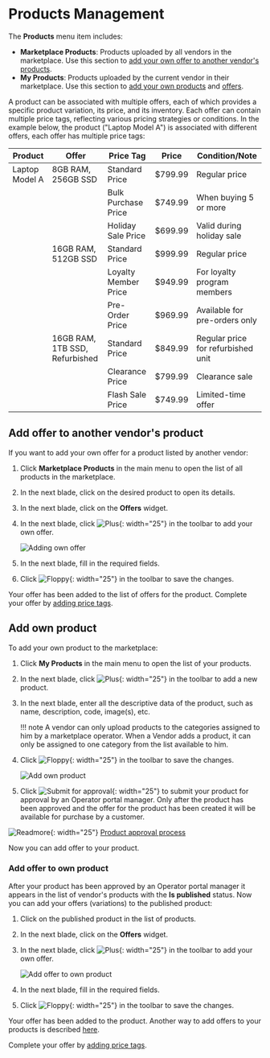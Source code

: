 # Products Management

The **Products** menu item includes:

- **Marketplace Products**: Products uploaded by all vendors in the marketplace. Use this section to [add your own offer to another vendor's products](products-management.md#add-offer-to-another-vendors-product). 
- **My Products**: Products uploaded by the current vendor in their marketplace. Use this section to [add your own products](products-management.md#add-own-product) and [offers](products-management.md#add-offer-to-own-product).

A product can be associated with multiple offers, each of which provides a specific product variation, its price, and its inventory. Each offer can contain multiple price tags, reflecting various pricing strategies or conditions. In the example below,  the product ("Laptop Model A") is associated with different offers, each offer has multiple price tags:


| **Product**         | **Offer**                             | **Price Tag**            | **Price**       | **Condition/Note**                |
|---------------------|---------------------------------------|--------------------------|-----------------|-----------------------------------|
|   Laptop Model A    |   8GB RAM, 256GB SSD                  | Standard Price           | $799.99         | Regular price                     |
|                     |                                       | Bulk Purchase Price      | $749.99         | When buying 5 or more             |
|                     |                                       | Holiday Sale Price       | $699.99         | Valid during holiday sale         |
|                     |   16GB RAM, 512GB SSD                 | Standard Price           | $999.99         | Regular price                     |
|                     |                                       | Loyalty Member Price     | $949.99         | For loyalty program members       |
|                     |                                       | Pre-Order Price          | $969.99         | Available for pre-orders only     |
|                     |   16GB RAM, 1TB SSD, Refurbished      | Standard Price           | $849.99         | Regular price for refurbished unit|
|                     |                                       | Clearance Price          | $799.99         | Clearance sale                    |
|                     |                                       | Flash Sale Price         | $749.99         | Limited-time offer                |

## Add offer to another vendor's product

If you want to add your own offer for a product listed by another vendor:

1. Click **Marketplace Products** in the main menu to open the list of all products in the marketplace.
1. In the next blade, click on the desired product to open its details.
1. In the next blade, click on the **Offers** widget.
1. In the next blade, click ![Plus](media/plus.png){: width="25"} in the toolbar to add your own offer.

    ![Adding own offer](media/add-offer-to-another-vendors-product.png)

1. In the next blade, fill in the required fields.
1. Click ![Floppy](media/floppy.png){: width="25"} in the toolbar to save the changes.

Your offer has been added to the list of offers for the product. Complete your offer by [adding price tags](offers.md#add-price-tags-to-offer). 

## Add own product 

To add your own product to the marketplace:

1. Click **My Products** in the main menu to open the list of your products.
1. In the next blade, click ![Plus](media/plus.png){: width="25"} in the toolbar to add a new product.
1. In the next blade, enter all the descriptive data of the product, such as name, description, code, image(s), etc.

    !!! note
        A vendor can only upload products to the categories assigned to him by a marketplace operator. When a Vendor adds a product, it can only be assigned to one category from the list available to him.

1. Click ![Floppy](media/floppy.png){: width="25"} in the toolbar to save the changes.

    ![Add own product](media/add-own-product.png)

1. Click ![Submit for approval](media/submit-for-approval.png){: width="25"} to submit your product for approval by an Operator portal manager. Only after the product has been approved and the offer for the product has been created it will be available for purchase by a customer.

![Readmore](media/readmore.png){: width="25"} [Product approval process](../Operator-portal/marketplace-products.md#approve-product)

Now you can add offer to your product.


### Add offer to own product

After your product has been approved by an Operator portal manager it appears in the list of vendor's products with the **Is published** status. Now you can add your offers (variations) to the published product:

1. Click on the published product in the list of products.
1. In the next blade, click on the **Offers** widget. 
1. In the next blade, click ![Plus](media/plus.png){: width="25"} in the toolbar to add your own offer.

    ![Add offer to own product](media/add-offer-to-own-product.png)

1. In the next blade, fill in the required fields.
1. Click ![Floppy](media/floppy.png){: width="25"} in the toolbar to save the changes.

Your offer has been added to the product. Another way to add offers to your products is described [here](offers.md#add-offers-to-product).

Complete your offer by [adding price tags](offers.md#add-price-tags-to-offer).